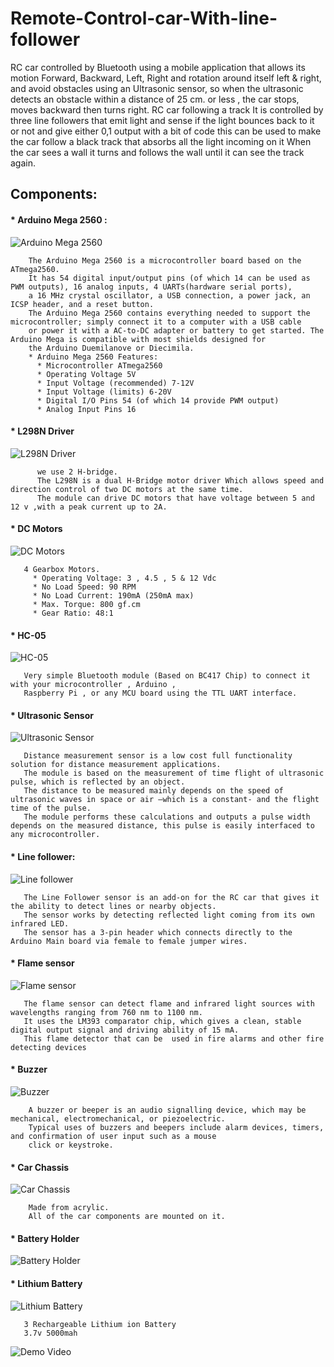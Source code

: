 # Remote-Control-car-With-line-follower
 RC car controlled by Bluetooth using a mobile application that allows its motion Forward, Backward, Left, Right and rotation around itself left & right, 
 and avoid obstacles using an Ultrasonic sensor, so when the ultrasonic detects an obstacle within a distance of 25 cm. or less ,
 the car stops, moves backward then turns right.
 RC car following a track It is controlled by three line followers that emit light and sense if the light bounces back to it or not and give either 0,1 output
 with a bit of code this can be used to make the car follow a black track that absorbs all the light incoming on it When the car sees a wall it turns and follows
 the wall until it can see the track again.

## Components:
  #### * Arduino Mega 2560 :
  ![Arduino Mega 2560](https://github.com/GhadaRagab20/Romot-Control-car-With-line-follower/blob/master/images/Arduino%20Mega%202560.jpg)
  
        The Arduino Mega 2560 is a microcontroller board based on the ATmega2560.
        It has 54 digital input/output pins (of which 14 can be used as PWM outputs), 16 analog inputs, 4 UARTs(hardware serial ports),
        a 16 MHz crystal oscillator, a USB connection, a power jack, an ICSP header, and a reset button.
        The Arduino Mega 2560 contains everything needed to support the microcontroller; simply connect it to a computer with a USB cable
        or power it with a AC-to-DC adapter or battery to get started. The Arduino Mega is compatible with most shields designed for 
        the Arduino Duemilanove or Diecimila.
        * Arduino Mega 2560 Features:
          * Microcontroller ATmega2560
          * Operating Voltage 5V
          * Input Voltage (recommended) 7-12V
          * Input Voltage (limits) 6-20V
          * Digital I/O Pins 54 (of which 14 provide PWM output)
          * Analog Input Pins 16
          
   #### * L298N Driver
   ![ L298N Driver](https://github.com/GhadaRagab20/Romot-Control-car-With-line-follower/blob/master/images/L298N%20Driver.jpg)

          we use 2 H-bridge.
          The L298N is a dual H-Bridge motor driver Which allows speed and direction control of two DC motors at the same time.
          The module can drive DC motors that have voltage between 5 and 12 v ,with a peak current up to 2A.
          
   #### * DC Motors
   ![ DC Motors](https://github.com/GhadaRagab20/Romot-Control-car-With-line-follower/blob/master/images/DC%20Motors.jpg)
    
       4 Gearbox Motors. 
         * Operating Voltage: 3 , 4.5 , 5 & 12 Vdc
         * No Load Speed: 90 RPM
         * No Load Current: 190mA (250mA max)
         * Max. Torque: 800 gf.cm
         * Gear Ratio: 48:1
       
  #### * HC-05
   ![ HC-05](https://github.com/GhadaRagab20/Romot-Control-car-With-line-follower/blob/master/images/HC-05.jpg)
   
       Very simple Bluetooth module (Based on BC417 Chip) to connect it with your microcontroller , Arduino , 
       Raspberry Pi , or any MCU board using the TTL UART interface. 
 
 #### * Ultrasonic Sensor
  ![Ultrasonic Sensor](https://github.com/GhadaRagab20/Romot-Control-car-With-line-follower/blob/master/images/Ultrasonic%20Sensor.jpg)
  
       Distance measurement sensor is a low cost full functionality solution for distance measurement applications. 
       The module is based on the measurement of time flight of ultrasonic pulse, which is reflected by an object. 
       The distance to be measured mainly depends on the speed of ultrasonic waves in space or air –which is a constant- and the flight time of the pulse.
       The module performs these calculations and outputs a pulse width depends on the measured distance, this pulse is easily interfaced to any microcontroller. 

 #### * Line follower:
  ![Line follower](https://github.com/GhadaRagab20/Romot-Control-car-With-line-follower/blob/master/images/line%20follower.png)
  
       The Line Follower sensor is an add-on for the RC car that gives it the ability to detect lines or nearby objects. 
       The sensor works by detecting reflected light coming from its own infrared LED. 
       The sensor has a 3-pin header which connects directly to the Arduino Main board via female to female jumper wires.
       
 #### * Flame sensor
  ![Flame sensor](https://github.com/GhadaRagab20/Romot-Control-car-With-line-follower/blob/master/images/Flame%20Sensor.jpg)
  
       The flame sensor can detect flame and infrared light sources with wavelengths ranging from 760 nm to 1100 nm. 
       It uses the LM393 comparator chip, which gives a clean, stable digital output signal and driving ability of 15 mA.
       This flame detector that can be  used in fire alarms and other fire detecting devices 
       
 #### * Buzzer
  ![ Buzzer](https://github.com/GhadaRagab20/Romot-Control-car-With-line-follower/blob/master/images/Buzzer.png)
  
        A buzzer or beeper is an audio signalling device, which may be mechanical, electromechanical, or piezoelectric. 
        Typical uses of buzzers and beepers include alarm devices, timers, and confirmation of user input such as a mouse 
        click or keystroke.
        
 #### * Car Chassis
  ![Car Chassis](https://github.com/GhadaRagab20/Romot-Control-car-With-line-follower/blob/master/images/Car%20Chassis.jpg)
  
        Made from acrylic. 
        All of the car components are mounted on it.

#### * Battery Holder
 ![Battery Holder](https://github.com/GhadaRagab20/Romot-Control-car-With-line-follower/blob/master/images/Battery%20Holder.jpg)
 
#### * Lithium Battery
 ![Lithium Battery](https://github.com/GhadaRagab20/Romot-Control-car-With-line-follower/blob/master/images/Lithium%20Battery.png)
 
       3 Rechargeable Lithium ion Battery
       3.7v 5000mah 
       
 ![Demo Video](https://www.youtube.com/watch?v=-7zCn4GUJAc&t=34s)


